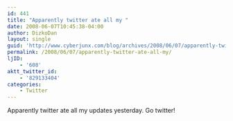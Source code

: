 ```yaml
---
id: 441
title: "Apparently twitter ate all my "
date: 2008-06-07T10:45:38-04:00
author: DizkoDan
layout: single
guid: 'http://www.cyberjunx.com/blog/archives/2008/06/07/apparently-twitter-ate-all-my/'
permalink: /2008/06/07/apparently-twitter-ate-all-my/
ljID:
    - '608'
aktt_twitter_id:
    - '829133404'
categories:
    - Twitter
---
```


Apparently twitter ate all my updates yesterday. Go twitter!